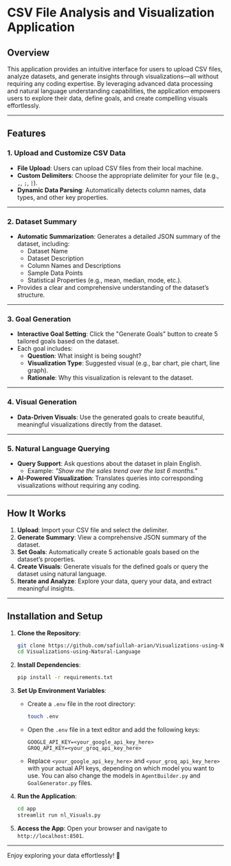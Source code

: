 # CSV File Analysis and Visualization Application

## Overview

This application provides an intuitive interface for users to upload CSV files, analyze datasets, and generate insights through visualizations—all without requiring any coding expertise. By leveraging advanced data processing and natural language understanding capabilities, the application empowers users to explore their data, define goals, and create compelling visuals effortlessly.

---

## Features

### 1. **Upload and Customize CSV Data**
- **File Upload**: Users can upload CSV files from their local machine.
- **Custom Delimiters**: Choose the appropriate delimiter for your file (e.g., `,`, `;`, `|`).
- **Dynamic Data Parsing**: Automatically detects column names, data types, and other key properties.

---

### 2. **Dataset Summary**
- **Automatic Summarization**: Generates a detailed JSON summary of the dataset, including:
  - Dataset Name
  - Dataset Description
  - Column Names and Descriptions
  - Sample Data Points
  - Statistical Properties (e.g., mean, median, mode, etc.).
- Provides a clear and comprehensive understanding of the dataset’s structure.

---

### 3. **Goal Generation**
- **Interactive Goal Setting**: Click the "Generate Goals" button to create 5 tailored goals based on the dataset.
- Each goal includes:
  - **Question**: What insight is being sought?
  - **Visualization Type**: Suggested visual (e.g., bar chart, pie chart, line graph).
  - **Rationale**: Why this visualization is relevant to the dataset.

---

### 4. **Visual Generation**
- **Data-Driven Visuals**: Use the generated goals to create beautiful, meaningful visualizations directly from the dataset.

---

### 5. **Natural Language Querying**
- **Query Support**: Ask questions about the dataset in plain English.
  - Example: *"Show me the sales trend over the last 6 months."*
- **AI-Powered Visualization**: Translates queries into corresponding visualizations without requiring any coding.

---

## How It Works

1. **Upload**: Import your CSV file and select the delimiter.
2. **Generate Summary**: View a comprehensive JSON summary of the dataset.
3. **Set Goals**: Automatically create 5 actionable goals based on the dataset’s properties.
4. **Create Visuals**: Generate visuals for the defined goals or query the dataset using natural language.
5. **Iterate and Analyze**: Explore your data, query your data, and extract meaningful insights.

---

## Installation and Setup

1. **Clone the Repository**:
   ```bash
   git clone https://github.com/safiullah-arian/Visualizations-using-Natural-Language.git
   cd Visualizations-using-Natural-Language
   ```

2. **Install Dependencies**:
   ```bash
   pip install -r requirements.txt
   ```
3. **Set Up Environment Variables**:
   - Create a `.env` file in the root directory:
     ```bash
     touch .env
     ```
   - Open the `.env` file in a text editor and add the following keys:
     ```
     GOOGLE_API_KEY=<your_google_api_key_here>
     GROQ_API_KEY=<your_groq_api_key_here>
     ```
   - Replace `<your_google_api_key_here>` and `<your_groq_api_key_here>` with your actual API keys, depending on which model you want to use. 
      You can also change the models in ```AgentBuilder.py``` and ```GoalGenerator.py``` files.

4. **Run the Application**:
   ```bash
   cd app
   streamlit run nl_Visuals.py
   ```

5. **Access the App**:
   Open your browser and navigate to `http://localhost:8501`.

---

Enjoy exploring your data effortlessly! 🎉
